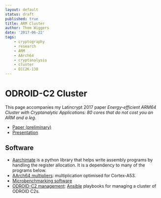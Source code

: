 ```yaml
---
layout: default
status: draft
published: true
title: ARM Cluster
author: Thom Wiggers
date: '2017-06-22'
tags:
    - cryptography
    - research
    - ARM
    - AArch64
    - cryptanalysis
    - cluster
    - ECC2K-130
---
```


# ODROID-C2 Cluster

This page accompanies my Latincrypt 2017 paper *Energy-efficient ARM64 Cluster with Cryptanalytic Applications: 80 cores that do not cost you an ARM and a leg*.

* [Paper (preliminary)][paper]
* [Presentation][presentation]

## Software

* [Aarchimate][aarchimate] is a python library that helps write assembly programs by handling the register allocation.
It is a dependency to many of the programs below.
* [AArch64 multipliers][multipliers]: multiplication optimised for Cortex-A53.
* [Microbenchmarking software][microbenchmark]
* [ODROID-C2 management][ansibleplaybooks]: [Ansible][ansible] playbooks for managing a cluster of ODROID C2s.

[aarchimate]: https://github.com/thomwiggers/aarchimate/
[ansible]: https://docs.ansible.com/ansible/
[ansibleplaybooks]: https://github.com/thomwiggers/odroid-playbooks/
[microbenchmark]: https://github.com/thomwiggers/microbenchmark-aarch64/
[multipliers]: https://github.com/thomwiggers/aarch64_multipliers/
[presentation]: presentation.pdf
[paper]: paper.pdf

<!-- vim: set wrap : -->
